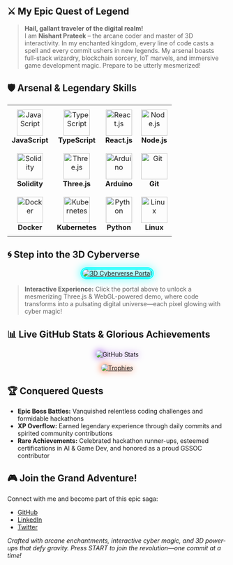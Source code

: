 ## ⚔️ My Epic Quest of Legend

> **Hail, gallant traveler of the digital realm!**  
> I am **Nishant Prateek** – the arcane coder and master of 3D interactivity. In my enchanted kingdom, every line of code casts a spell and every commit ushers in new legends. My arsenal boasts full-stack wizardry, blockchain sorcery, IoT marvels, and immersive game development magic. Prepare to be utterly mesmerized!

## 🛡️ Arsenal & Legendary Skills

<div align="center">
  <table>
    <tr>
      <td align="center" style="padding: 10px;">
        <img src="https://skillicons.dev/icons?i=js" alt="JavaScript" width="60" height="60">
        <br>
        <strong>JavaScript</strong>
      </td>
      <td align="center" style="padding: 10px;">
        <img src="https://skillicons.dev/icons?i=ts" alt="TypeScript" width="60" height="60">
        <br>
        <strong>TypeScript</strong>
      </td>
      <td align="center" style="padding: 10px;">
        <img src="https://skillicons.dev/icons?i=react" alt="React.js" width="60" height="60">
        <br>
        <strong>React.js</strong>
      </td>
      <td align="center" style="padding: 10px;">
        <img src="https://skillicons.dev/icons?i=nodejs" alt="Node.js" width="60" height="60">
        <br>
        <strong>Node.js</strong>
      </td>
    </tr>
    <tr>
      <td align="center" style="padding: 10px;">
        <img src="https://skillicons.dev/icons?i=solidity" alt="Solidity" width="60" height="60">
        <br>
        <strong>Solidity</strong>
      </td>
      <td align="center" style="padding: 10px;">
        <img src="https://skillicons.dev/icons?i=threejs" alt="Three.js" width="60" height="60">
        <br>
        <strong>Three.js</strong>
      </td>
      <td align="center" style="padding: 10px;">
        <img src="https://skillicons.dev/icons?i=arduino" alt="Arduino" width="60" height="60">
        <br>
        <strong>Arduino</strong>
      </td>
      <td align="center" style="padding: 10px;">
        <img src="https://skillicons.dev/icons?i=git" alt="Git" width="60" height="60">
        <br>
        <strong>Git</strong>
      </td>
    </tr>
    <tr>
      <td align="center" style="padding: 10px;">
        <img src="https://skillicons.dev/icons?i=docker" alt="Docker" width="60" height="60">
        <br>
        <strong>Docker</strong>
      </td>
      <td align="center" style="padding: 10px;">
        <img src="https://skillicons.dev/icons?i=kubernetes" alt="Kubernetes" width="60" height="60">
        <br>
        <strong>Kubernetes</strong>
      </td>
      <td align="center" style="padding: 10px;">
        <img src="https://skillicons.dev/icons?i=python" alt="Python" width="60" height="60">
        <br>
        <strong>Python</strong>
      </td>
      <td align="center" style="padding: 10px;">
        <img src="https://skillicons.dev/icons?i=linux" alt="Linux" width="60" height="60">
        <br>
        <strong>Linux</strong>
      </td>
    </tr>
  </table>
</div>

<div align="center" style="margin-top: 20px;">
  <p style="font-size: 16px; color: #00FFFF; font-style: italic;">
  </p>
</div>

## 🌀 Step into the 3D Cyberverse

<div align="center">
  <a href="https://your-3d-interactive-demo.com" target="_blank">
    <img src="https://via.placeholder.com/900x450.png?text=ENTER+THE+3D+CYBERVERSE" alt="3D Cyberverse Portal" style="border: 5px double #0ff; border-radius: 15px; filter: drop-shadow(0 0 10px #0ff);">
  </a>
</div>

> **Interactive Experience:** Click the portal above to unlock a mesmerizing Three.js & WebGL-powered demo, where code transforms into a pulsating digital universe—each pixel glowing with cyber magic!

## 📊 Live GitHub Stats & Glorious Achievements

<p align="center">
  <img src="https://github-readme-stats.vercel.app/api?username=nishant1206&show_icons=true&theme=tokyonight&hide_border=true" alt="GitHub Stats" style="border-radius: 10px; filter: drop-shadow(0 0 8px #8a2be2);">
</p>

<p align="center">
  <a href="https://github.com/nishant1206">
    <img src="https://github-profile-trophy.vercel.app/?username=nishant1206&theme=onedark" alt="Trophies" style="border-radius: 10px; filter: drop-shadow(0 0 8px #ff4500);">
  </a>
</p>

## 🏆 Conquered Quests

- **Epic Boss Battles:** Vanquished relentless coding challenges and formidable hackathons  
- **XP Overflow:** Earned legendary experience through daily commits and spirited community contributions  
- **Rare Achievements:** Celebrated hackathon runner-ups, esteemed certifications in AI & Game Dev, and honored as a proud GSSOC contributor

## 🎮 Join the Grand Adventure!

Connect with me and become part of this epic saga:  
- [GitHub](https://github.com/nishant1206)  
- [LinkedIn](https://www.linkedin.com/in/nishant-prateek-68a9a927a/)  
- [Twitter](https://twitter.com/yourhandle)  

*Crafted with arcane enchantments, interactive cyber magic, and 3D power-ups that defy gravity. Press START to join the revolution—one commit at a time!*
